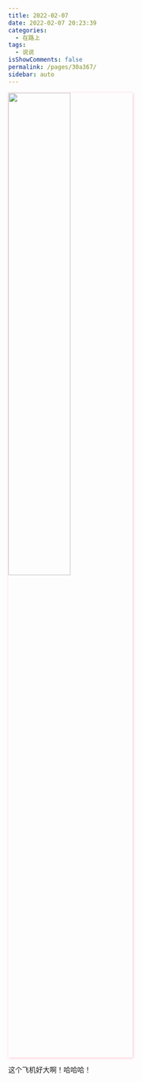 ```yaml
---
title: 2022-02-07
date: 2022-02-07 20:23:39
categories: 
  - 在路上
tags: 
  - 说说
isShowComments: false
permalink: /pages/30a367/
sidebar: auto
---
```


<img src='/moment/2022/02/07/2.png'  align='center' style='width:50%;height:50%;box-shadow:1px 1px 5px pink;'/>

这个飞机好大啊！哈哈哈！
